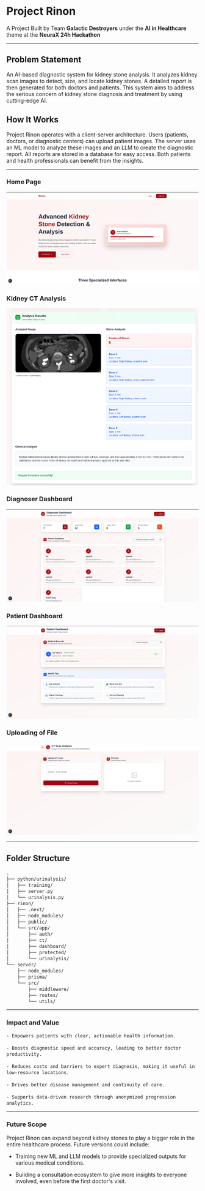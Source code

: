 # Project Rinon

A Project Built by Team **Galactic Destroyers** under the **AI in Healthcare** theme at the **NeuraX 24h Hackathon**

----

## Problem Statement

An AI-based diagnostic system for kidney stone analysis. It analyzes kidney scan images to detect, size, and locate kidney stones. A detailed report is then generated for both doctors and patients. This system aims to address the serious concern of kidney stone diagnosis and treatment by using cutting-edge AI.

## How It Works

Project Rinon operates with a client-server architecture. Users (patients, doctors, or diagnostic centers) can upload patient images. The server uses an ML model to analyze these images and an LLM to create the diagnostic report. All reports are stored in a database for easy access. Both patients and health professionals can benefit from the insights.

----

### Home Page
![Home](./images/home.png)

### Kidney CT Analysis
![Analysis](./images/analysis.png)

### Diagnoser Dashboard
![Diagnoser](./images/diag_dash.png)

### Patient Dashboard
![Patient Dashboard](./images/patient_dash.png)

### Uploading of File
![Upload](./images/upload_ct.png)

----

## Folder Structure

    .
    ├── python/urinalysis/
    │   ├── training/
    │   ├── server.py
    │   └── urinalysis.py
    ├── rinon/
    │   ├── .next/
    │   ├── node_modules/
    │   ├── public/
    │   └── src/app/
    │       ├── auth/
    │       ├── ct/
    │       ├── dashboard/
    │       ├── protected/
    │       └── urinalysis/
    └── server/
        ├── node_modules/
        ├── prisma/
        └── src/
            ├── middleware/
            ├── routes/
            └── utils/

----

### Impact and Value

    - Empowers patients with clear, actionable health information.

    - Boosts diagnostic speed and accuracy, leading to better doctor productivity.

    - Reduces costs and barriers to expert diagnosis, making it useful in low-resource locations.

    - Drives better disease management and continuity of care.

    - Supports data-driven research through anonymized progression analytics.

----

### Future Scope

Project Rinon can expand beyond kidney stones to play a bigger role in the entire healthcare process. Future versions could include:

- Training new ML and LLM models to provide specialized outputs for various medical conditions.

- Building a consultation ecosystem to give more insights to everyone involved, even before the first doctor's visit.